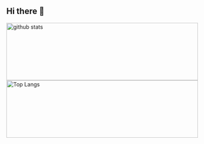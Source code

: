 ## Hi there 👋

<!--
**Amonsuzuki/Amonsuzuki** is a ✨ _special_ ✨ repository because its `README.md` (this file) appears on your GitHub profile.

Here are some ideas to get you started:

- 🔭 I’m currently working on ...
- 🌱 I’m currently learning ...
- 👯 I’m looking to collaborate on ...
- 🤔 I’m looking for help with ...
- 💬 Ask me about ...
- 📫 How to reach me: ...
- 😄 Pronouns: ...
- ⚡ Fun fact: ...
-->

<p align="left"> 
  <img alt="github stats" height="150px"  width="500px" src="https://github-readme-stats.vercel.app/api?username=Amonsuzuki&theme=onedark&show_icons=ture" />
  <img alt="Top Langs" height="150px" width="500px" src="https://github-readme-stats.vercel.app/api/top-langs/?username=Amonsuzuki&layout=compact&show_icons=true&theme=onedark" />
</p>
